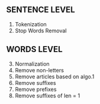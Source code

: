 ## SENTENCE LEVEL

1. Tokenization
2. Stop Words Removal

## WORDS LEVEL

3. Normalization
4. Remove non-letters
5. Remove articles based on algo.1
6. Remove suffixes 
7. Remove prefixes
8. Remove suffixes of len = 1